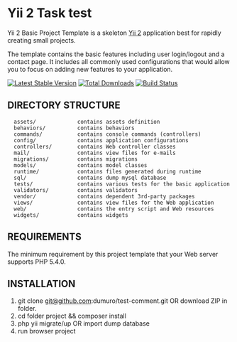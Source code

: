 Yii 2 Task test
===============

Yii 2 Basic Project Template is a skeleton [Yii 2](http://www.yiiframework.com/) application best for
rapidly creating small projects.

The template contains the basic features including user login/logout and a contact page.
It includes all commonly used configurations that would allow you to focus on adding new
features to your application.

[![Latest Stable Version](https://poser.pugx.org/yiisoft/yii2-app-basic/v/stable.png)](https://packagist.org/packages/yiisoft/yii2-app-basic)
[![Total Downloads](https://poser.pugx.org/yiisoft/yii2-app-basic/downloads.png)](https://packagist.org/packages/yiisoft/yii2-app-basic)
[![Build Status](https://travis-ci.org/yiisoft/yii2-app-basic.svg?branch=master)](https://travis-ci.org/yiisoft/yii2-app-basic)

DIRECTORY STRUCTURE
-------------------

      assets/             contains assets definition
      behaviors/          contains behaviors
      commands/           contains console commands (controllers)
      config/             contains application configurations
      controllers/        contains Web controller classes
      mail/               contains view files for e-mails
      migrations/         contains migrations
      models/             contains model classes
      runtime/            contains files generated during runtime
      sql/                contains dump mysql database
      tests/              contains various tests for the basic application
      validators/         contains validators
      vendor/             contains dependent 3rd-party packages
      views/              contains view files for the Web application
      web/                contains the entry script and Web resources
      widgets/            contains widgets


REQUIREMENTS
------------

The minimum requirement by this project template that your Web server supports PHP 5.4.0.


INSTALLATION
------------

1. git clone git@github.com:dumuro/test-comment.git OR download ZIP in folder.
2. cd folder project && composer install
3. php yii migrate/up OR import dump database
4. run browser project
